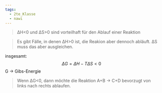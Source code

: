 ```yaml
---
tags:
  - 2te_Klasse
  - nawi
---
```

> ΔH<0 und ΔS>0 sind vorteilhaft für den Ablauf einer Reaktion 

> Es gibt Fälle, in denen ΔH>0 ist, die Reakion aber dennoch abläuft. ΔS muss das aber ausgleichen.

insgesamt: $$ΔG=ΔH-TΔS <0$$
G → Gibs-Energie

> Wenn ΔG<0, dann möchte die Reaktion A+B → C+D bevorzugt von links nach rechts ablaufen.